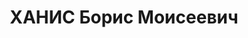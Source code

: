 ---
title: ХАНИС Борис Моисеевич
description: '1886 р., с. Піщане Піщанського р-ну Вінницької обл., єврей, з службовців,
  освіта вища.

  29.10.1937 р.звинувачений у належності до терористичної організації, розстріляний
  30.10.1937 р.

  Реабілітований 28.01.1958 р.'
---